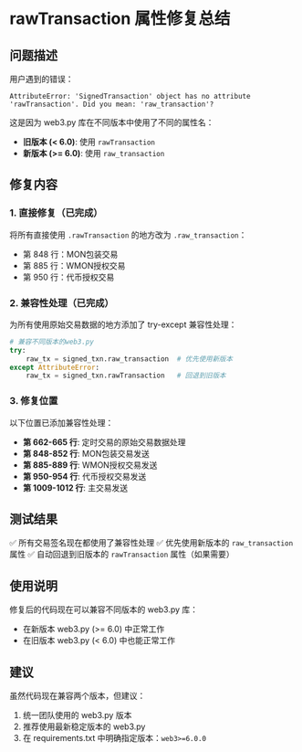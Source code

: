 # rawTransaction 属性修复总结

## 问题描述
用户遇到的错误：
```
AttributeError: 'SignedTransaction' object has no attribute 'rawTransaction'. Did you mean: 'raw_transaction'?
```

这是因为 web3.py 库在不同版本中使用了不同的属性名：
- **旧版本 (< 6.0)**: 使用 `rawTransaction`
- **新版本 (>= 6.0)**: 使用 `raw_transaction`

## 修复内容

### 1. 直接修复（已完成）
将所有直接使用 `.rawTransaction` 的地方改为 `.raw_transaction`：
- 第 848 行：MON包装交易
- 第 885 行：WMON授权交易  
- 第 950 行：代币授权交易

### 2. 兼容性处理（已完成）
为所有使用原始交易数据的地方添加了 try-except 兼容性处理：

```python
# 兼容不同版本的web3.py
try:
    raw_tx = signed_txn.raw_transaction  # 优先使用新版本
except AttributeError:
    raw_tx = signed_txn.rawTransaction   # 回退到旧版本
```

### 3. 修复位置
以下位置已添加兼容性处理：
- **第 662-665 行**: 定时交易的原始交易数据处理
- **第 848-852 行**: MON包装交易发送
- **第 885-889 行**: WMON授权交易发送
- **第 950-954 行**: 代币授权交易发送
- **第 1009-1012 行**: 主交易发送

## 测试结果
✅ 所有交易签名现在都使用了兼容性处理
✅ 优先使用新版本的 `raw_transaction` 属性
✅ 自动回退到旧版本的 `rawTransaction` 属性（如果需要）

## 使用说明
修复后的代码现在可以兼容不同版本的 web3.py 库：
- 在新版本 web3.py (>= 6.0) 中正常工作
- 在旧版本 web3.py (< 6.0) 中也能正常工作

## 建议
虽然代码现在兼容两个版本，但建议：
1. 统一团队使用的 web3.py 版本
2. 推荐使用最新稳定版本的 web3.py
3. 在 requirements.txt 中明确指定版本：`web3>=6.0.0`
